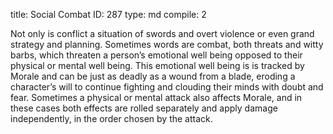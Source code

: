 title:          Social Combat
ID:             287
type:           md
compile:        2


Not only is conflict a situation of swords and overt violence or even grand strategy and planning. Sometimes words are combat, both threats and witty barbs, which threaten a person’s emotional well being opposed to their physical or mental well being. This emotional well being is is tracked by Morale and can be just as deadly as a wound from a blade, eroding a character’s will to continue fighting and clouding their minds with doubt and fear. Sometimes a physical or mental attack also affects Morale, and in these cases both effects are rolled separately and apply damage independently, in the order chosen by the attack.